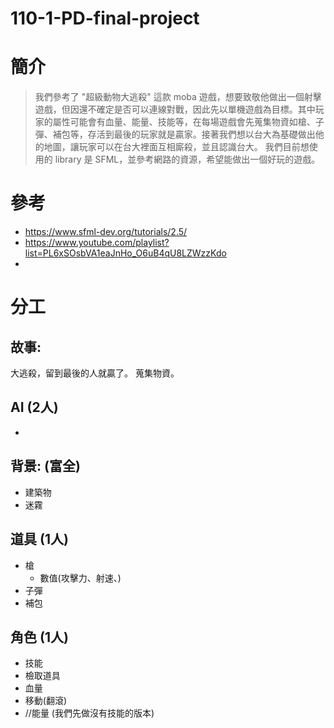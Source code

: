 # 110-1-PD-final-project
# 簡介
>我們參考了 "超級動物大逃殺" 這款 moba 遊戲，想要致敬他做出一個射擊遊戲，但因還不確定是否可以連線對戰，因此先以單機遊戲為目標。其中玩家的屬性可能會有血量、能量、技能等，在每場遊戲會先蒐集物資如槍、子彈、補包等，存活到最後的玩家就是贏家。接著我們想以台大為基礎做出他的地圖，讓玩家可以在台大裡面互相廝殺，並且認識台大。
我們目前想使用的 library 是 SFML，並參考網路的資源，希望能做出一個好玩的遊戲。
# 參考
- https://www.sfml-dev.org/tutorials/2.5/
- https://www.youtube.com/playlist?list=PL6xSOsbVA1eaJnHo_O6uB4qU8LZWzzKdo
- 

# 分工
## 故事:
大逃殺，留到最後的人就贏了。
蒐集物資。

## AI (2人)
- 

## 背景: (富全)
- 建築物
- 迷霧

## 道具 (1人)
- 槍
  - 數值(攻擊力、射速、)
- 子彈
- 補包

## 角色 (1人)
- 技能
- 檢取道具
- 血量
- 移動(翻滾)
- //能量 (我們先做沒有技能的版本)
